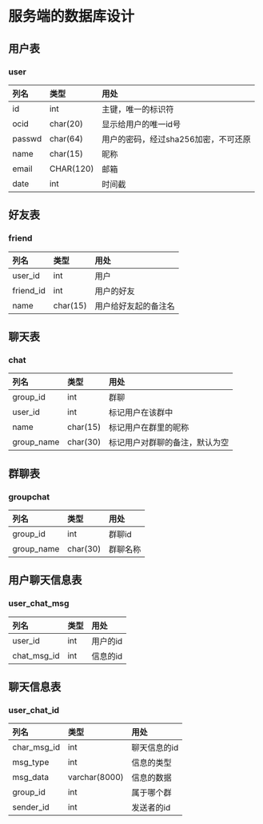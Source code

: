 # 服务端的数据库设计

## 用户表
### user

| 列名     | 类型        | 用处                    |
|:-------|:----------|:----------------------|
| id     | int       | 主键，唯一的标识符             |
| ocid   | char(20)  | 显示给用户的唯一id号           |
| passwd | char(64)  | 用户的密码，经过sha256加密，不可还原 |
| name   | char(15)  | 昵称                    |
| email  | CHAR(120) | 邮箱                    |
| date   | int       | 时间截                   |

## 好友表
### friend
| 列名        | 类型       | 用处         |
|:----------|:---------|:-----------|
| user_id   | int      | 用户         |
| friend_id | int      | 用户的好友      |
| name      | char(15) | 用户给好友起的备注名 |

## 聊天表
### chat
| 列名         | 类型       | 用处              |
|:-----------|:---------|:----------------|
| group_id   | int      | 群聊              |
| user_id    | int      | 标记用户在该群中        |
| name       | char(15) | 标记用户在群里的昵称      |
| group_name | char(30) | 标记用户对群聊的备注，默认为空 |

## 群聊表
### groupchat
| 列名         | 类型       | 用处   |
|:-----------|:---------|:-----|
| group_id   | int      | 群聊id |
| group_name | char(30) | 群聊名称 |

## 用户聊天信息表
### user_chat_msg
| 列名          | 类型  | 用处    |
|:------------|:----|:------|
| user_id     | int | 用户的id |
| chat_msg_id | int | 信息的id |

## 聊天信息表
### user_chat_id
| 列名          | 类型            | 用处      |
|:------------|:--------------|:--------|
| char_msg_id | int           | 聊天信息的id |
| msg_type    | int           | 信息的类型   |
| msg_data    | varchar(8000) | 信息的数据   |
| group_id    | int           | 属于哪个群   |
| sender_id   | int           | 发送者的id  |
